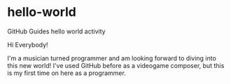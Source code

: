 # hello-world
GitHub Guides hello world activity

Hi Everybody!

I'm a musician turned programmer and am looking forward to diving into this new world!  I've used GitHub before as a videogame composer, but this is my first time on here as a programmer.  

